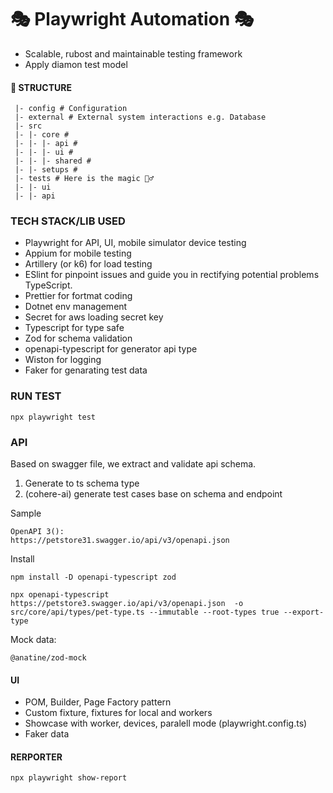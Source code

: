 # 🎭 Playwright Automation 🎭

- Scalable, rubost and maintainable testing framework
- Apply diamon test model

#### 📁 STRUCTURE

```
 |- config # Configuration
 |- external # External system interactions e.g. Database
 |- src
 |- |- core #
 |- |- |- api #
 |- |- |- ui #
 |- |- |- shared #
 |- |- setups #
 |- tests # Here is the magic 🧙‍♂️
 |- |- ui
 |- |- api
```

### TECH STACK/LIB USED

- Playwright for API, UI, mobile simulator device testing
- Appium for mobile testing
- Artillery (or k6) for load testing
- ESlint for pinpoint issues and guide you in rectifying potential problems TypeScript.
- Prettier for fortmat coding
- Dotnet env management
- Secret for aws loading secret key
- Typescript for type safe
- Zod for schema validation
- openapi-typescript for generator api type
- Wiston for logging
- Faker for genarating test data

### RUN TEST

```
npx playwright test
```

### API

Based on swagger file, we extract and validate api schema.

1. Generate to ts schema type
2. (cohere-ai) generate test cases base on schema and endpoint

Sample

```
OpenAPI 3():
https://petstore31.swagger.io/api/v3/openapi.json
```

Install

```
npm install -D openapi-typescript zod
```

```
npx openapi-typescript https://petstore3.swagger.io/api/v3/openapi.json  -o src/core/api/types/pet-type.ts --immutable --root-types true --export-type
```

Mock data:

```
@anatine/zod-mock
```

<!-- Generated FullAPIClient

```
@moznion/openapi-fetch-gen
npx openapi-fetch-gen -i src/api/Schema/openApiType.d.ts -o src/api/Schema/generatedClient.ts
``` -->

#### UI

- POM, Builder, Page Factory pattern
- Custom fixture, fixtures for local and workers
- Showcase with worker, devices, paralell mode (playwright.config.ts)
- Faker data

#### RERPORTER

```
npx playwright show-report
```

